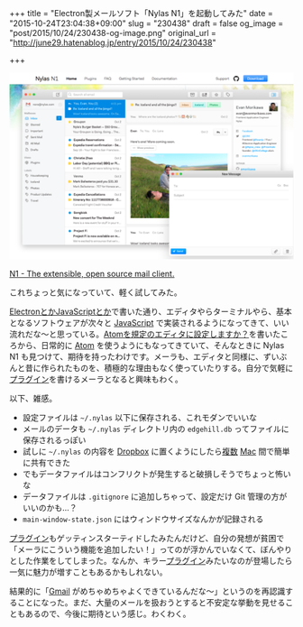 +++
title = "Electron製メールソフト「Nylas N1」を起動してみた"
date = "2015-10-24T23:04:38+09:00"
slug = "230438"
draft = false
og_image = "post/2015/10/24/230438-og-image.png"
original_url = "http://june29.hatenablog.jp/entry/2015/10/24/230438"

+++

<p><span itemscope itemtype="http://schema.org/Photograph"><img src="/post/2015/10/24/230438-20151024225235.png" alt="f:id:june29:20151024225235p:plain" title="f:id:june29:20151024225235p:plain" class="hatena-fotolife" itemprop="image"></span></p>

<p><a href="https://nylas.com/N1">N1 - The extensible, open source mail client.</a></p>

<p>これちょっと気になっていて、軽く試してみた。</p>

<p><a href="http://june29.hatenablog.jp/entry/2015/09/08/114953" title="Electron をちょっと触ってみて、なるほどこれは手軽だな〜と思ってテンションが上がった。手順通りにやるだけで MyApp.app と MyApp.exe が生成されてすごい。無駄に Windows を起動して exe がちゃんと動くことを確認しちゃうほどの浮かれ具合。 あと、21世紀のこういうやつ。 Atom -…">ElectronとかJavaScriptとか</a>で書いた通り、エディタやらターミナルやら、基本となるソフトウェアが次々と <a class="keyword" href="http://d.hatena.ne.jp/keyword/JavaScript">JavaScript</a> で実装されるようになってきて、いい流れだな〜と思っている。<a href="http://june29.hatenablog.jp/entry/2015/10/04/175856" title="なんやかんやで、かれこれ15年くらいは Emacs 系のエディタを使ってきたことになる。とはいえ、ばりばりにカスタマイズして使ってきたわけでもないので、そんなに Emacs を手放せない体になっているわけでもない。 Atom は、発表された当初から「ためしに」と思ってインストールしてあって、Markdown で文章を書…">Atomを規定のエディタに設定しますか？</a>を書いたころから、日常的に <a class="keyword" href="http://d.hatena.ne.jp/keyword/Atom">Atom</a> を使うようにもなってきていて、そんなときに Nylas N1 も見つけて、期待を持ったわけです。メーラも、エディタと同様に、ずいぶんと昔に作られたものを、積極的な理由もなく使っていたりする。自分で気軽に<a class="keyword" href="http://d.hatena.ne.jp/keyword/%A5%D7%A5%E9%A5%B0%A5%A4%A5%F3">プラグイン</a>を書けるメーラとなると興味もわく。</p>

<p>以下、雑感。</p>

<ul>
<li>設定ファイルは <code>~/.nylas</code> 以下に保存される、これモダンでいいな</li>
<li>メールのデータも <code>~/.nylas</code> ディレクトリ内の <code>edgehill.db</code> ってファイルに保存されるっぽい</li>
<li>試しに <code>~/.nylas</code> の内容を <a class="keyword" href="http://d.hatena.ne.jp/keyword/Dropbox">Dropbox</a> に置くようにしたら<a class="keyword" href="http://d.hatena.ne.jp/keyword/%CA%A3%BF%F4">複数</a> <a class="keyword" href="http://d.hatena.ne.jp/keyword/Mac">Mac</a> 間で簡単に共有できた</li>
<li>でもデータファイルはコンフリクトが発生すると破損しそうでちょっと怖いな</li>
<li>データファイルは <code>.gitignore</code> に追加しちゃって、設定だけ Git 管理の方がいいのかも…？</li>
<li>
<code>main-window-state.json</code> にはウィンドウサイズなんかが記録される</li>
</ul>


<p><a class="keyword" href="http://d.hatena.ne.jp/keyword/%A5%D7%A5%E9%A5%B0%A5%A4%A5%F3">プラグイン</a>もゲッティンスターティドしたみたんだけど、自分の発想が貧困で「メーラにこういう機能を追加したい！」ってのが浮かんでいなくて、ぼんやりとした作業をしてしまった。なんか、キラー<a class="keyword" href="http://d.hatena.ne.jp/keyword/%A5%D7%A5%E9%A5%B0%A5%A4%A5%F3">プラグイン</a>みたいなのが登場したら一気に魅力が増すこともあるかもしれない。</p>

<p>結果的に「<a class="keyword" href="http://d.hatena.ne.jp/keyword/Gmail">Gmail</a> がめちゃめちゃよくできているんだな〜」というのを再認識することになった。まだ、大量のメールを扱おうとすると不安定な挙動を見せることもあるので、今後に期待という感じ。わくわく。</p>